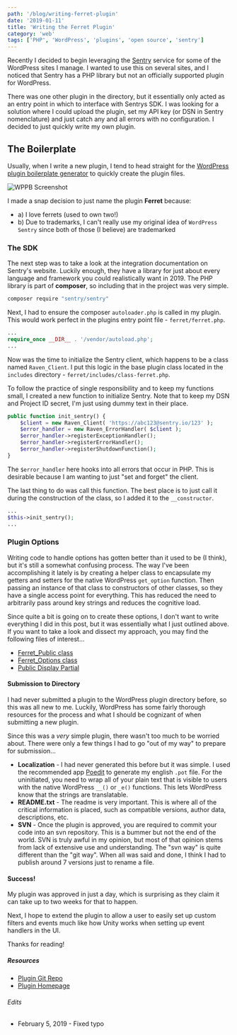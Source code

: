 ```yaml
---
path: '/blog/writing-ferret-plugin'
date: '2019-01-11'
title: 'Writing the Ferret Plugin'
category: 'web'
tags: ['PHP', 'WordPress', 'plugins', 'open source', 'sentry']
---
```


Recently I decided to begin leveraging the [Sentry](https://sentry.io) service for some of the WordPress sites I manage. I wanted to use this on several sites, and I noticed that Sentry has a PHP library but not an officially supported plugin for WordPress.

There was one other plugin in the directory, but it essentially only acted as an entry point in which to interface with Sentrys SDK. I was looking for a solution where I could upload the plugin, set my API key (or DSN in Sentry nomenclature) and just catch any and all errors with no configuration. I decided to just quickly write my own plugin.

## The Boilerplate

Usually, when I write a new plugin, I tend to head straight for the [WordPress plugin boilerplate generator](https://wppb.me/) to quickly create the plugin files.

![WPPB Screenshot](./uploads/wppb-screenshot.png)

I made a snap decision to just name the plugin **Ferret** because:

-   a) I love ferrets (used to own two!)
-   b) Due to trademarks, I can't really use my original idea of `WordPress Sentry` since both of those (I believe) are trademarked

### The SDK

The next step was to take a look at the integration documentation on Sentry's website. Luckily enough, they have a library for just about every language and framework you could realistically want in 2019. The PHP library is part of **composer**, so including that in the project was very simple.

```bash
composer require "sentry/sentry"
```

Next, I had to ensure the composer `autoloader.php` is called in my plugin. This would work perfect in the plugins entry point file - `ferret/ferret.php`.

```php
...
require_once __DIR__ . '/vendor/autoload.php';
...
```

Now was the time to initialize the Sentry client, which happens to be a class named `Raven_Client`. I put this logic in the base plugin class located in the `includes` directory - `ferret/includes/class-ferret.php`.

To follow the practice of single responsibility and to keep my functions small, I created a new function to initialize Sentry. Note that to keep my DSN and Project ID secret, I'm just using dummy text in their place.

```php
public function init_sentry() {
    $client = new Raven_Client( 'https://abc123@sentry.io/123' );
    $error_handler = new Raven_ErrorHandler( $client );
    $error_handler->registerExceptionHandler();
    $error_handler->registerErrorHandler();
    $error_handler->registerShutdownFunction();
}
```

The `$error_handler` here hooks into all errors that occur in PHP. This is desirable because I am wanting to just "set and forget" the client.

The last thing to do was call this function. The best place is to just call it during the construction of the class, so I added it to the `__constructor`.

```php
...
$this->init_sentry();
...
```

### Plugin Options

Writing code to handle options has gotten better than it used to be (I think), but it's still a somewhat confusing process. The way I've been accomplishing it lately is by creating a helper class to encapsulate my getters and setters for the native WordPress `get_option` function. Then passing an instance of that class to constructors of other classes, so they have a single access point for everything. This has reduced the need to arbitrarily pass around key strings and reduces the cognitive load.

Since quite a bit is going on to create these options, I don't want to write everything I did in this post, but it was essentially what I just outlined above. If you want to take a look and dissect my approach, you may find the following files of interest...

-   [Ferret_Public class](https://github.com/leap-spark/ferret/blob/master/public/class-ferret-public.php)
-   [Ferret_Options class](https://github.com/leap-spark/ferret/blob/master/includes/class-ferret-options.php)
-   [Public Display Partial](https://github.com/leap-spark/ferret/blob/master/public/partials/ferret-public-display.php)

#### Submission to Directory

I had never submitted a plugin to the WordPress plugin directory before, so this was all new to me. Luckily, WordPress has some fairly thorough resources for the process and what I should be cognizant of when submitting a new plugin.

Since this was a _very_ simple plugin, there wasn't too much to be worried about. There were only a few things I had to go "out of my way" to prepare for submission...

-   **Localization** - I had never generated this before but it was simple. I used the recommended app [Poedit](https://poedit.net/) to generate my english `.pot` file. For the uninitiated, you need to wrap all of your plain text that is visible to users with the native WordPress `__()` or `_e()` functions. This lets WordPress know that the strings are translatable.
-   **README.txt** - The readme is very important. This is where all of the critical information is placed, such as compatible versions, author data, descriptions, etc.
-   **SVN** - Once the plugin is approved, you are required to commit your code into an svn repository. This is a bummer but not the end of the world. SVN is truly awful in my opinion, but most of that opinion stems from lack of extensive use and understanding. The "svn way" is quite different than the "git way". When all was said and done, I think I had to publish around 7 versions just to rename a file.

#### Success!

My plugin was approved in just a day, which is surprising as they claim it can take up to two weeks for that to happen.

Next, I hope to extend the plugin to allow a user to easily set up custom filters and events much like how Unity works when setting up event handlers in the UI.

Thanks for reading!

##### Resources

-   [Plugin Git Repo](https://github.com/leap-spark/ferret)
-   [Plugin Homepage](https://wordpress.org/plugins/ferret/)

###### Edits

-   February 5, 2019 - Fixed typo
